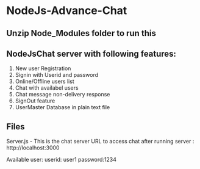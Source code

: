 # NodeJs-Advance-Chat

Unzip Node_Modules folder to run this
------------------------------------------------

NodeJsChat server with following features:
---------------------------------------------
1. New user Registration
2. Signin with Userid and password
3. Online/Offline users list
4. Chat with availabel users
5. Chat message non-delivery response
6. SignOut feature
7. UserMaster Database in plain text file



Files
------------
Server.js - This is the chat server
URL to access chat after running server : http://localhost:3000

Available user: userid: user1  password:1234

